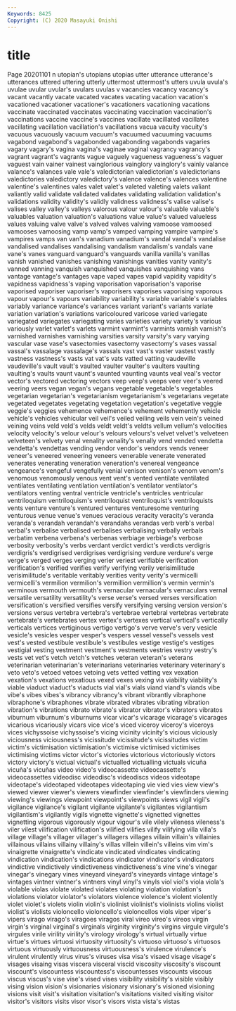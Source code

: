 ```yaml
---
Keywords: 8425
Copyright: (C) 2020 Masayuki Onishi
---
```


# title
Page 20201101
n utopian's utopians utopias utter
utterance utterance's utterances uttered uttering utterly uttermost uttermost's utters uvula
uvula's uvulae uvular uvular's uvulars uvulas v vacancies vacancy vacancy's
vacant vacantly vacate vacated vacates vacating vacation vacation's vacationed vacationer
vacationer's vacationers vacationing vacations vaccinate vaccinated vaccinates vaccinating vaccination vaccination's
vaccinations vaccine vaccine's vaccines vacillate vacillated vacillates vacillating vacillation vacillation's
vacillations vacua vacuity vacuity's vacuous vacuously vacuum vacuum's vacuumed vacuuming
vacuums vagabond vagabond's vagabonded vagabonding vagabonds vagaries vagary vagary's vagina
vagina's vaginae vaginal vagrancy vagrancy's vagrant vagrant's vagrants vague vaguely
vagueness vagueness's vaguer vaguest vain vainer vainest vainglorious vainglory vainglory's
vainly valance valance's valances vale vale's valedictorian valedictorian's valedictorians valedictories
valedictory valedictory's valence valence's valences valentine valentine's valentines vales valet
valet's valeted valeting valets valiant valiantly valid validate validated validates
validating validation validation's validations validity validity's validly validness validness's valise
valise's valises valley valley's valleys valorous valour valour's valuable valuable's
valuables valuation valuation's valuations value value's valued valueless values valuing
valve valve's valved valves valving vamoose vamoosed vamooses vamoosing vamp
vamp's vamped vamping vampire vampire's vampires vamps van van's vanadium
vanadium's vandal vandal's vandalise vandalised vandalises vandalising vandalism vandalism's vandals
vane vane's vanes vanguard vanguard's vanguards vanilla vanilla's vanillas vanish
vanished vanishes vanishing vanishings vanities vanity vanity's vanned vanning vanquish
vanquished vanquishes vanquishing vans vantage vantage's vantages vape vaped vapes
vapid vapidity vapidity's vapidness vapidness's vaping vaporisation vaporisation's vaporise vaporised
vaporiser vaporiser's vaporisers vaporises vaporising vaporous vapour vapour's vapours variability
variability's variable variable's variables variably variance variance's variances variant variant's
variants variate variation variation's variations varicoloured varicose varied variegate variegated
variegates variegating varies varieties variety variety's various variously varlet varlet's
varlets varmint varmint's varmints varnish varnish's varnished varnishes varnishing varsities
varsity varsity's vary varying vascular vase vase's vasectomies vasectomy vasectomy's
vases vassal vassal's vassalage vassalage's vassals vast vast's vaster vastest
vastly vastness vastness's vasts vat vat's vats vatted vatting vaudeville
vaudeville's vault vault's vaulted vaulter vaulter's vaulters vaulting vaulting's vaults
vaunt vaunt's vaunted vaunting vaunts veal veal's vector vector's vectored
vectoring vectors veep veep's veeps veer veer's veered veering veers
vegan vegan's vegans vegetable vegetable's vegetables vegetarian vegetarian's vegetarianism vegetarianism's
vegetarians vegetate vegetated vegetates vegetating vegetation vegetation's vegetative veggie veggie's
veggies vehemence vehemence's vehement vehemently vehicle vehicle's vehicles vehicular veil
veil's veiled veiling veils vein vein's veined veining veins veld
veld's velds veldt veldt's veldts vellum vellum's velocities velocity velocity's
velour velour's velours velours's velvet velvet's velveteen velveteen's velvety venal
venality venality's venally vend vended vendetta vendetta's vendettas vending vendor
vendor's vendors vends veneer veneer's veneered veneering veneers venerable venerate
venerated venerates venerating veneration veneration's venereal vengeance vengeance's vengeful vengefully
venial venison venison's venom venom's venomous venomously venous vent vent's
vented ventilate ventilated ventilates ventilating ventilation ventilation's ventilator ventilator's ventilators
venting ventral ventricle ventricle's ventricles ventricular ventriloquism ventriloquism's ventriloquist ventriloquist's
ventriloquists vents venture venture's ventured ventures venturesome venturing venturous venue
venue's venues veracious veracity veracity's veranda veranda's verandah verandah's verandahs
verandas verb verb's verbal verbal's verbalise verbalised verbalises verbalising verbally
verbals verbatim verbena verbena's verbenas verbiage verbiage's verbose verbosity verbosity's
verbs verdant verdict verdict's verdicts verdigris verdigris's verdigrised verdigrises verdigrising
verdure verdure's verge verge's verged verges verging verier veriest verifiable
verification verification's verified verifies verify verifying verily verisimilitude verisimilitude's veritable
veritably verities verity verity's vermicelli vermicelli's vermilion vermilion's vermillion vermillion's
vermin vermin's verminous vermouth vermouth's vernacular vernacular's vernaculars vernal versatile
versatility versatility's verse verse's versed verses versification versification's versified versifies
versify versifying versing version version's versions versus vertebra vertebra's vertebrae
vertebral vertebras vertebrate vertebrate's vertebrates vertex vertex's vertexes vertical vertical's
vertically verticals vertices vertiginous vertigo vertigo's verve verve's very vesicle
vesicle's vesicles vesper vesper's vespers vessel vessel's vessels vest vest's
vested vestibule vestibule's vestibules vestige vestige's vestiges vestigial vesting vestment
vestment's vestments vestries vestry vestry's vests vet vet's vetch vetch's
vetches veteran veteran's veterans veterinarian veterinarian's veterinarians veterinaries veterinary veterinary's
veto veto's vetoed vetoes vetoing vets vetted vetting vex vexation
vexation's vexations vexatious vexed vexes vexing via viability viability's viable
viaduct viaduct's viaducts vial vial's vials viand viand's viands vibe
vibe's vibes vibes's vibrancy vibrancy's vibrant vibrantly vibraphone vibraphone's vibraphones
vibrate vibrated vibrates vibrating vibration vibration's vibrations vibrato vibrato's vibrator
vibrator's vibrators vibratos viburnum viburnum's viburnums vicar vicar's vicarage vicarage's
vicarages vicarious vicariously vicars vice vice's viced viceroy viceroy's viceroys
vices vichyssoise vichyssoise's vicing vicinity vicinity's vicious viciously viciousness viciousness's
vicissitude vicissitude's vicissitudes victim victim's victimisation victimisation's victimise victimised victimises
victimising victims victor victor's victories victorious victoriously victors victory victory's
victual victual's victualled victualling victuals vicuña vicuña's vicuñas video video's
videocassette videocassette's videocassettes videodisc videodisc's videodiscs videos videotape videotape's videotaped
videotapes videotaping vie vied vies view view's viewed viewer viewer's
viewers viewfinder viewfinder's viewfinders viewing viewing's viewings viewpoint viewpoint's viewpoints
views vigil vigil's vigilance vigilance's vigilant vigilante vigilante's vigilantes vigilantism
vigilantism's vigilantly vigils vignette vignette's vignetted vignettes vignetting vigorous vigorously
vigour vigour's vile vilely vileness vileness's viler vilest vilification vilification's
vilified vilifies vilify vilifying villa villa's village village's villager villager's
villagers villages villain villain's villainies villainous villains villainy villainy's villas
villein villein's villeins vim vim's vinaigrette vinaigrette's vindicate vindicated vindicates
vindicating vindication vindication's vindications vindicator vindicator's vindicators vindictive vindictively vindictiveness
vindictiveness's vine vine's vinegar vinegar's vinegary vines vineyard vineyard's vineyards
vintage vintage's vintages vintner vintner's vintners vinyl vinyl's vinyls viol
viol's viola viola's violable violas violate violated violates violating violation
violation's violations violator violator's violators violence violence's violent violently violet
violet's violets violin violin's violinist violinist's violinists violins violist violist's
violists violoncello violoncello's violoncellos viols viper viper's vipers virago virago's
viragoes viragos viral vireo vireo's vireos virgin virgin's virginal virginal's
virginals virginity virginity's virgins virgule virgule's virgules virile virility virility's
virology virology's virtual virtually virtue virtue's virtues virtuosi virtuosity virtuosity's
virtuoso virtuoso's virtuosos virtuous virtuously virtuousness virtuousness's virulence virulence's virulent
virulently virus virus's viruses visa visa's visaed visage visage's visages
visaing visas viscera visceral viscid viscosity viscosity's viscount viscount's viscountess
viscountess's viscountesses viscounts viscous viscus viscus's vise vise's vised vises
visibility visibility's visible visibly vising vision vision's visionaries visionary visionary's
visioned visioning visions visit visit's visitation visitation's visitations visited visiting
visitor visitor's visitors visits visor visor's visors vista vista's vistas
